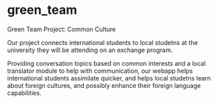 # green_team
Green Team Project: Common Culture

Our project connects international students to local studetns at the university they will be attending on an exchange program.

Providing conversation topics based on common interests and a local translator module to help with communication, our webapp helps international students assimilate quicker, and helps local studetns learn about foreign cultures, and possibly enhance their foreign language capabilities. 
